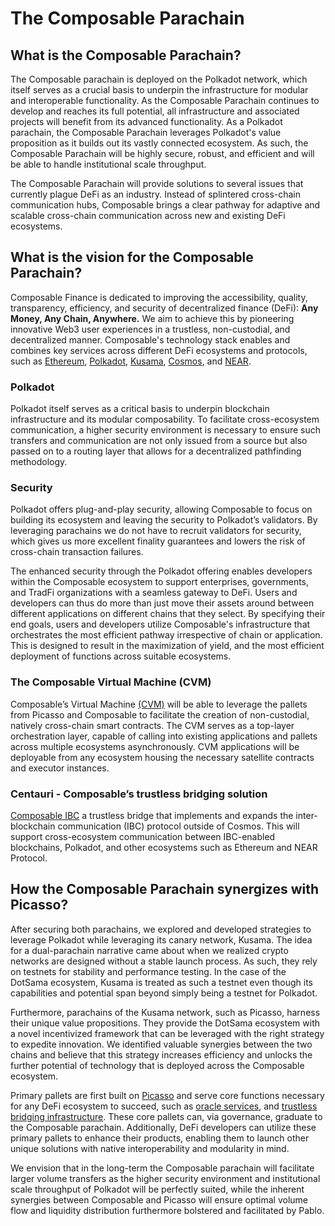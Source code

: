 # The Composable Parachain

## What is the Composable Parachain?

The Composable parachain is deployed on the Polkadot network, 
which itself serves as a crucial basis to underpin the infrastructure for modular and interoperable functionality. 
As the Composable Parachain continues to develop and reaches its full potential, 
all infrastructure and associated projects will benefit from its advanced functionality. 
As a Polkadot parachain, 
the Composable Parachain leverages Polkadot's value proposition as it builds out its vastly connected ecosystem. 
As such, the Composable Parachain will be highly secure, robust, 
and efficient and will be able to handle institutional scale throughput.

The Composable Parachain will provide solutions to several issues that currently plague DeFi as an industry.
Instead of splintered cross-chain communication hubs, 
Composable brings a clear pathway for adaptive and scalable cross-chain communication across new and existing DeFi ecosystems.

## What is the vision for the Composable Parachain?

Composable Finance is dedicated to improving the accessibility, quality, transparency, 
efficiency, and security of decentralized finance (DeFi): **Any Money, Any Chain, Anywhere.** 
We aim to achieve this by pioneering innovative Web3 user experiences in a trustless, non-custodial, 
and decentralized manner. 
Composable's technology stack enables and combines key services across different DeFi ecosystems and protocols, 
such as [Ethereum], [Polkadot], [Kusama], [Cosmos], and [NEAR].

[Ethereum]: https://ethereum.org/en/
[Polkadot]: https://polkadot.network/
[Kusama]: https://kusama.network/
[Cosmos]: https://cosmos.network/
[NEAR]: https://near.org/

### Polkadot

Polkadot itself serves as a critical basis to underpin blockchain infrastructure and its modular composability. To facilitate cross-ecosystem communication, a higher security environment is necessary to ensure such transfers and communication are not only issued from a source but also passed on to a routing layer that allows for a decentralized pathfinding methodology.

### Security

Polkadot offers plug-and-play security, 
allowing Composable to focus on building its ecosystem and leaving the security to Polkadot’s validators. 
By leveraging parachains we do not have to recruit validators for security, 
which gives us more excellent finality guarantees and lowers the risk of cross-chain transaction failures.

The enhanced security through the Polkadot offering enables developers within the Composable ecosystem 
to support enterprises, governments, and TradFi organizations with a seamless gateway to DeFi. 
Users and developers can thus do more than just move their assets around between different applications on different chains
that they select.
By specifying their end goals, users and developers utilize Composable's infrastructure 
that orchestrates the most efficient pathway irrespective of chain or application. 
This is designed to result in the maximization of yield, 
and the most efficient deployment of functions across suitable ecosystems.

### The Composable Virtual Machine (CVM)

Composable’s Virtual Machine [(CVM)] will be able to leverage the pallets from Picasso and Composable to 
facilitate the creation of non-custodial, natively cross-chain smart contracts. The CVM serves as a top-layer orchestration layer, capable of calling into existing applications and pallets across multiple ecosystems asynchronously. CVM applications will be deployable from any ecosystem housing the necessary satellite contracts and executor instances.

[(CVM)]: ../technology/cvm.md

### Centauri - Composable’s trustless bridging solution

[Composable IBC](../technology/composable-ibc.md) a trustless bridge that implements and expands the inter-blockchain communication (IBC) protocol outside of Cosmos. This will support cross-ecosystem communication between IBC-enabled blockchains, 
Polkadot, and other ecosystems such as Ethereum and NEAR Protocol.

## How the Composable Parachain synergizes with Picasso?

After securing both parachains, 
we explored and developed strategies to leverage Polkadot while leveraging its canary network, Kusama. 
The idea for a dual-parachain narrative came 
about when we realized crypto networks are designed without a stable launch process. 
As such, they rely on testnets for stability and performance testing. 
In the case of the DotSama ecosystem, Kusama is treated as such a testnet 
even though its capabilities and potential span beyond simply being a testnet for Polkadot.

Furthermore, parachains of the Kusama network, such as Picasso, harness their unique value propositions. 
They provide the DotSama ecosystem with a novel incentivized framework 
that can be leveraged with the right strategy to expedite innovation. 
We identified valuable synergies between the two chains and believe that this strategy increases efficiency 
and unlocks the further potential of technology that is deployed across the Composable ecosystem.

Primary pallets are first built on [Picasso] and serve core functions necessary for any DeFi ecosystem to succeed, 
such as [oracle services], and [trustless bridging infrastructure]. 
These core pallets can, via governance, graduate to the Composable parachain. 
Additionally, DeFi developers can utilize these primary pallets to enhance their products, 
enabling them to launch other unique solutions with native interoperability and modularity in mind.

We envision that in the long-term the Composable parachain will facilitate larger volume transfers 
as the higher security environment and institutional scale throughput of Polkadot will be perfectly suited,
while the inherent synergies between Composable and Picasso will ensure 
optimal volume flow and liquidity distribution furthermore bolstered and facilitated by Pablo.

[Picasso]: ./picasso-parachain-overview.md
[oracle services]: ../technology/apollo-overview.md
[trustless bridging infrastructure]: ../technology/composable-ibc.md
[Pablo]: ../technology/pablo-overview.md
